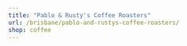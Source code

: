 ```yaml
---
title: "Pablo & Rusty's Coffee Roasters"
url: /brisbane/pablo-and-rustys-coffee-roasters/
shop: coffee
---
```

